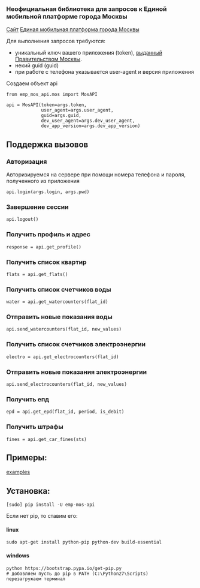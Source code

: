 ### Неофициальная библиотека для запросов к Единой мобильной платформе города Москвы 

[Сайт](http://mosapps.mos.ru/dev)
[Единая мобильная платформа города Москвы](http://serviceprovider.if.emp.msk.ru/default/auth)

Для выполнения запросов требуются:
- уникальный ключ вашего приложения (token), [выданный Правительством Москвы](http://mosapps.mos.ru/dev).
- некий guid (guid)
- при работе с телефона указывается user-agent и версия приложения

Создаем объект api
```
from emp_mos_api.mos import MosAPI

api = MosAPI(token=args.token,
             user_agent=args.user_agent,
             guid=args.guid,
             dev_user_agent=args.dev_user_agent,
             dev_app_version=args.dev_app_version)
```

## Поддержка вызовов

### Авторизация
Авторизируемся на сервере при помощи номера телефона и пароля, полученного из приложения
```
api.login(args.login, args.pwd)
```
### Завершение сессии
```
api.logout()
```
### Получить профиль и адрес
```
response = api.get_profile()
```
### Получить список квартир
```
flats = api.get_flats()
```
### Получить список счетчиков воды
```
water = api.get_watercounters(flat_id)
```
### Отправить новые показания воды
```
api.send_watercounters(flat_id, new_values)
```
### Получить список счетчиков электроэнергии
```
electro = api.get_electrocounters(flat_id)
```
### Отправить новые показания электроэнергии
```
api.send_electrocounters(flat_id, new_values)
```
### Получить епд
```
epd = api.get_epd(flat_id, period, is_debit)
```
### Получить штрафы
```
fines = api.get_car_fines(sts)
```

## Примеры:
[examples](https://github.com/monster1025/emp_mos_api)


## Установка:
```
[sudo] pip install -U emp-mos-api
```
Если нет pip, то ставим его:
#### linux
``` 
sudo apt-get install python-pip python-dev build-essential
```
#### windows
```
python https://bootstrap.pypa.io/get-pip.py
# добавляем пусть до pip в PATH (C:\Python27\Scripts)
перезагружаем терминал
```

